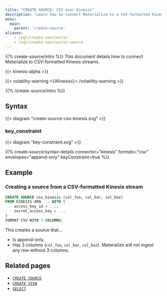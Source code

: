 ```yaml
---
title: "CREATE SOURCE: CSV over Kinesis"
description: "Learn how to connect Materialize to a CSV-formatted Kinesis stream"
menu:
  main:
    parent: 'create-source'
aliases:
    - /sql/create-source/csv
    - /sql/create-source/csv-source
---
```


{{% create-source/intro %}}
This document details how to connect Materialize to CSV-formatted Kinesis
streams.

{{< kinesis-alpha >}}

{{< volatility-warning >}}Kinesis{{< /volatility-warning >}}

{{% /create-source/intro %}}

## Syntax

{{< diagram "create-source-csv-kinesis.svg" >}}

### key_constraint

{{< diagram "key-constraint.svg" >}}

{{% create-source/syntax-details connector="kinesis" formats="csv" envelopes="append-only" keyConstraint=true %}}

## Example

### Creating a source from a CSV-formatted Kinesis stream

```sql
CREATE SOURCE csv_kinesis (col_foo, col_bar, col_baz)
FROM KINESIS ARN ... WITH (
    access_key_id = ...,
    secret_access_key = ...
)
FORMAT CSV WITH 3 COLUMNS;
```

This creates a source that...

- Is append-only.
- Has 3 columns (`col_foo`, `col_bar`, `col_baz`). Materialize will not ingest
  any row without 3 columns.

## Related pages

- [`CREATE SOURCE`](../)
- [`CREATE VIEW`](../../create-view)
- [`SELECT`](../../select)
